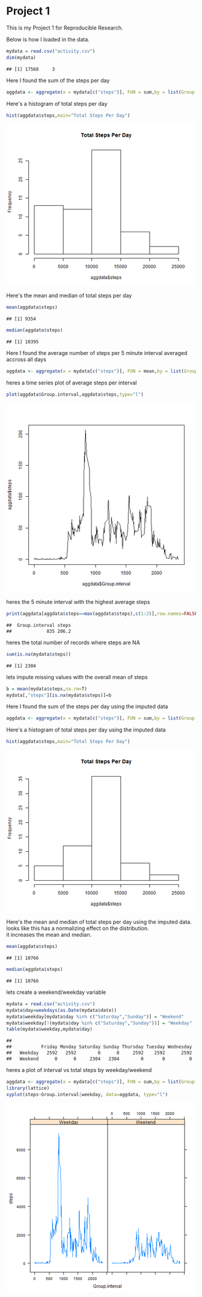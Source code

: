 Project 1
========================================================

This is my Project 1 for Reproducible Research.

Below is how I loaded in the data.



```r
mydata = read.csv("activity.csv")
dim(mydata)
```

```
## [1] 17568     3
```


Here I found the sum of the steps per day

```r
aggdata <- aggregate(x = mydata[c("steps")], FUN = sum,by = list(Group.date = mydata$date),na.rm=TRUE)
```

Here's a histogram of total steps per day


```r
hist(aggdata$steps,main="Total Steps Per Day")
```

![plot of chunk unnamed-chunk-4](figure/unnamed-chunk-4.png) 

Here's the mean and median of total steps per day

```r
mean(aggdata$steps)
```

```
## [1] 9354
```

```r
median(aggdata$steps)
```

```
## [1] 10395
```

Here I found the average number of steps per 5 minute interval averaged accross all days


```r
aggdata <- aggregate(x = mydata[c("steps")], FUN = mean,by = list(Group.interval = mydata$interval),na.rm=TRUE)
```

heres a time series plot of average steps per interval


```r
plot(aggdata$Group.interval,aggdata$steps,type="l")
```

![plot of chunk unnamed-chunk-7](figure/unnamed-chunk-7.png) 

heres the 5 minute interval with the highest average steps


```r
print(aggdata[aggdata$steps==max(aggdata$steps),c(1:2)],row.names=FALSE)
```

```
##  Group.interval steps
##             835 206.2
```

heres the total number of records where steps are NA

```r
sum(is.na(mydata$steps))
```

```
## [1] 2304
```

lets impute missing values with the overall mean of steps


```r
b = mean(mydata$steps,na.rm=T)
mydata[,"steps"][is.na(mydata$steps)]=b
```

Here I found the sum of the steps per day using the imputed data

```r
aggdata <- aggregate(x = mydata[c("steps")], FUN = sum,by = list(Group.date = mydata$date),na.rm=TRUE)
```

Here's a histogram of total steps per day using the imputed data

```r
hist(aggdata$steps,main="Total Steps Per Day")
```

![plot of chunk unnamed-chunk-12](figure/unnamed-chunk-12.png) 

Here's the mean and median of total steps per day using the imputed data. looks like this has a normalizing effect on the distribution.  
it increases the mean and median.

```r
mean(aggdata$steps)
```

```
## [1] 10766
```

```r
median(aggdata$steps)
```

```
## [1] 10766
```

lets create a weekend/weekday variable

```r
mydata = read.csv("activity.csv")
mydata$day=weekdays(as.Date(mydata$date))
mydata$weekday[mydata$day %in% c("Saturday","Sunday")] = "Weekend"
mydata$weekday[!(mydata$day %in% c("Saturday","Sunday"))] = "Weekday"
table(mydata$weekday,mydata$day)
```

```
##          
##           Friday Monday Saturday Sunday Thursday Tuesday Wednesday
##   Weekday   2592   2592        0      0     2592    2592      2592
##   Weekend      0      0     2304   2304        0       0         0
```

heres a plot of interval vs total steps by weekday/weekend

```r
aggdata <- aggregate(x = mydata[c("steps")], FUN = sum,by = list(Group.interval = mydata$interval, weekday=mydata$weekday),na.rm=TRUE)
library(lattice)
xyplot(steps~Group.interval|weekday, data=aggdata, type="l")
```

![plot of chunk unnamed-chunk-15](figure/unnamed-chunk-15.png) 





